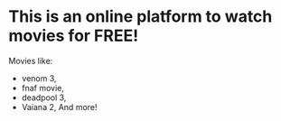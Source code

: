# This is an online platform to watch movies for FREE!
Movies like:
- venom 3,
- fnaf movie,
- deadpool 3,
- Vaiana 2,
And more!